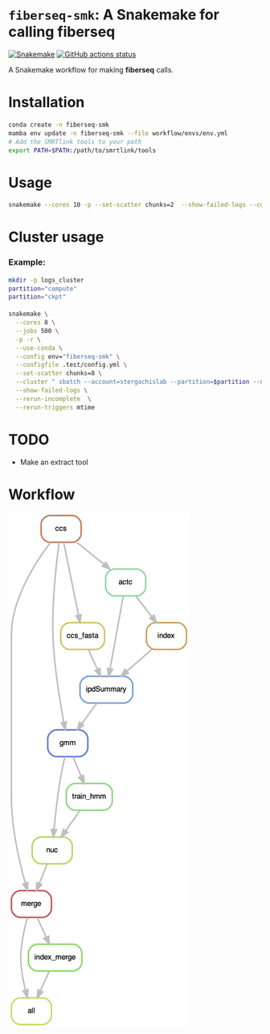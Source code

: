 # `fiberseq-smk`: A Snakemake for calling **fiberseq**

[![Snakemake](https://img.shields.io/badge/snakemake-≥7.8.0-brightgreen.svg)](https://snakemake.github.io)
[![GitHub actions status](https://github.com/StergachisLab/fiberseq-smk/workflows/Tests/badge.svg?branch=main)](https://github.com/StergachisLab/fiberseq-smk/actions?query=branch%3Amain+workflow%3ATests)

A Snakemake workflow for making **fiberseq** calls.



# Installation

```bash
conda create -n fiberseq-smk
mamba env update -n fiberseq-smk --file workflow/envs/env.yml 
# Add the SMRTlink tools to your path
export PATH=$PATH:/path/to/smrtlink/tools
```

# Usage
```bash
snakemake --cores 10 -p --set-scatter chunks=2  --show-failed-logs --configfile .test/config.yml -n
```

# Cluster usage
### Example:
```bash
mkdir -p logs_cluster
partition="compute"
partition="ckpt"

snakemake \
  --cores 8 \
  --jobs 500 \
  -p -r \
  --use-conda \
  --config env="fiberseq-smk" \
  --configfile .test/config.yml \
  --set-scatter chunks=8 \
  --cluster " sbatch --account=stergachislab --partition=$partition --nodes=1 --ntasks-per-node={threads} --time=20:00 --mem={resources.mem_mb} --export=all -o ./logs_cluster/slurm-%j.out -e ./logs_cluster/slurm-%j.err " \
  --show-failed-logs \
  --rerun-incomplete  \
  --rerun-triggers mtime 
```


# TODO
* Make an extract tool
# Workflow

![alt text](./images/dag.png)